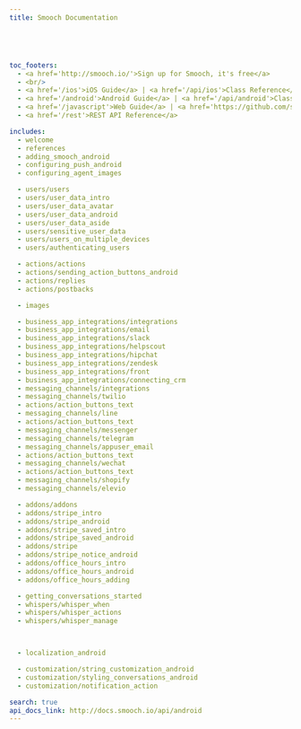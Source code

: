 ```yaml
---
title: Smooch Documentation





toc_footers:
  - <a href='http://smooch.io/'>Sign up for Smooch, it's free</a>
  - <br/>
  - <a href='/ios'>iOS Guide</a> | <a href='/api/ios'>Class Reference</a>
  - <a href='/android'>Android Guide</a> | <a href='/api/android'>Class Reference</a>
  - <a href='/javascript'>Web Guide</a> | <a href='https://github.com/smooch/smooch-js' target="_blank">Class Reference</a>
  - <a href='/rest'>REST API Reference</a>

includes:
  - welcome
  - references
  - adding_smooch_android
  - configuring_push_android
  - configuring_agent_images

  - users/users
  - users/user_data_intro
  - users/user_data_avatar
  - users/user_data_android
  - users/user_data_aside
  - users/sensitive_user_data
  - users/users_on_multiple_devices
  - users/authenticating_users

  - actions/actions
  - actions/sending_action_buttons_android
  - actions/replies
  - actions/postbacks

  - images

  - business_app_integrations/integrations
  - business_app_integrations/email
  - business_app_integrations/slack
  - business_app_integrations/helpscout
  - business_app_integrations/hipchat
  - business_app_integrations/zendesk
  - business_app_integrations/front
  - business_app_integrations/connecting_crm
  - messaging_channels/integrations
  - messaging_channels/twilio
  - actions/action_buttons_text
  - messaging_channels/line
  - actions/action_buttons_text
  - messaging_channels/messenger
  - messaging_channels/telegram
  - messaging_channels/appuser_email
  - actions/action_buttons_text
  - messaging_channels/wechat
  - actions/action_buttons_text
  - messaging_channels/shopify
  - messaging_channels/elevio

  - addons/addons
  - addons/stripe_intro
  - addons/stripe_android
  - addons/stripe_saved_intro
  - addons/stripe_saved_android
  - addons/stripe
  - addons/stripe_notice_android
  - addons/office_hours_intro
  - addons/office_hours_android
  - addons/office_hours_adding

  - getting_conversations_started
  - whispers/whisper_when
  - whispers/whisper_actions
  - whispers/whisper_manage



  - localization_android

  - customization/string_customization_android
  - customization/styling_conversations_android
  - customization/notification_action

search: true
api_docs_link: http://docs.smooch.io/api/android
---
```

